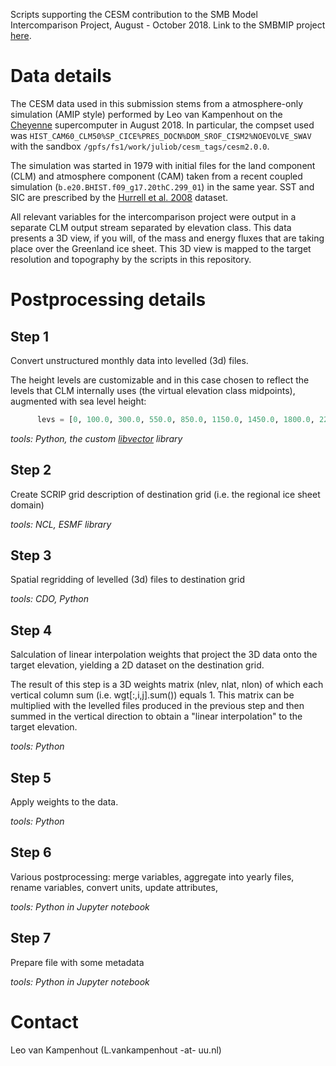 Scripts supporting the CESM contribution to the SMB Model Intercomparison Project, August - October 2018.
Link to the SMBMIP project [here](http://climato.be/cms/index.php?climato=SMBMIP).


# Data details
The CESM data used in this submission stems from a atmosphere-only simulation (AMIP style) performed by Leo van Kampenhout on the [Cheyenne](https://www2.cisl.ucar.edu/resources/computational-systems/cheyenne/cheyenne) supercomputer in August 2018. In particular, the compset used was `HIST_CAM60_CLM50%SP_CICE%PRES_DOCN%DOM_SROF_CISM2%NOEVOLVE_SWAV` with the sandbox `/gpfs/fs1/work/juliob/cesm_tags/cesm2.0.0`. 

The simulation was started in 1979 with initial files for the land component (CLM) and atmosphere component (CAM) taken from a recent coupled simulation (`b.e20.BHIST.f09_g17.20thC.299_01`) in the same year. SST and SIC are prescribed by the [Hurrell et al. 2008](https://doi.org/10.1175/2008JCLI2292.1) dataset.

All relevant variables for the intercomparison project were output in a separate CLM output stream separated by elevation class. This data presents a 3D view, if you will, of the mass and energy fluxes that are taking place over the Greenland ice sheet. This 3D view is mapped to the target resolution and topography by the scripts in this repository.


# Postprocessing details 

Step 1
------
   Convert unstructured monthly data into levelled (3d) files. 
   
   The height levels are customizable and in this case chosen to reflect the levels that CLM internally uses (the virtual elevation class midpoints), augmented with sea level height:

```python
      levs = [0, 100.0, 300.0, 550.0, 850.0, 1150.0, 1450.0, 1800.0, 2250.0, 2750.0, 3500.0]
```

   _tools: Python, the custom [libvector](https://github.com/lvankampenhout/libvector) library_

Step 2
------
   Create SCRIP grid description of destination grid (i.e. the regional ice sheet domain)

   _tools: NCL, ESMF library_

Step 3
------
   Spatial regridding of levelled (3d) files to destination grid

   _tools: CDO, Python_

Step 4
------
   Salculation of linear interpolation weights that project the 3D data onto the target elevation, yielding a 2D dataset on the destination grid. 
   
   The result of this step is a 3D weights matrix (nlev, nlat, nlon) of which each vertical column sum (i.e. wgt[:,i,j].sum()) equals 1. This matrix can be multiplied with the levelled files produced in the previous step and then summed in the vertical direction to obtain a "linear interpolation" to the target elevation.

   _tools: Python_

Step 5
------
   Apply weights to the data.

   _tools: Python_

Step 6
------
   Various postprocessing: merge variables, aggregate into yearly files, rename variables, convert units, update attributes, 

   _tools: Python in Jupyter notebook_

Step 7
------
   Prepare file with some metadata

   _tools: Python in Jupyter notebook_
   
# Contact
Leo van Kampenhout (L.vankampenhout -at- uu.nl)
